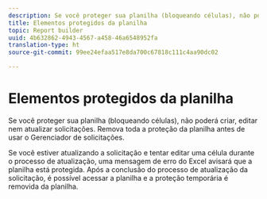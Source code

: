 ```yaml
---
description: Se você proteger sua planilha (bloqueando células), não poderá criar, editar nem atualizar solicitações. Remova toda a proteção da planilha antes de usar o Gerenciador de solicitações.
title: Elementos protegidos da planilha
topic: Report builder
uuid: 4b632862-4943-4567-a458-46a6548952fa
translation-type: ht
source-git-commit: 99ee24efaa517e8da700c67818c111c4aa90dc02

---
```



# Elementos protegidos da planilha

Se você proteger sua planilha (bloqueando células), não poderá criar, editar nem atualizar solicitações. Remova toda a proteção da planilha antes de usar o Gerenciador de solicitações.

Se você estiver atualizando a solicitação e tentar editar uma célula durante o processo de atualização, uma mensagem de erro do Excel avisará que a planilha está protegida. Após a conclusão do processo de atualização da solicitação, é possível acessar a planilha e a proteção temporária é removida da planilha.
